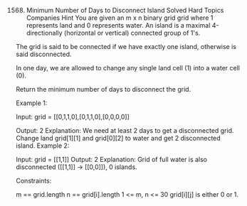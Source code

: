 1568. Minimum Number of Days to Disconnect Island
Solved
Hard
Topics
Companies
Hint
You are given an m x n binary grid grid where 1 represents land and 0 represents water. An island is a maximal 4-directionally (horizontal or vertical) connected group of 1's.

The grid is said to be connected if we have exactly one island, otherwise is said disconnected.

In one day, we are allowed to change any single land cell (1) into a water cell (0).

Return the minimum number of days to disconnect the grid.

 

Example 1:


Input: grid = [[0,1,1,0],[0,1,1,0],[0,0,0,0]]

Output: 2
Explanation: We need at least 2 days to get a disconnected grid.
Change land grid[1][1] and grid[0][2] to water and get 2 disconnected island.
Example 2:


Input: grid = [[1,1]]
Output: 2
Explanation: Grid of full water is also disconnected ([[1,1]] -> [[0,0]]), 0 islands.
 

Constraints:

m == grid.length
n == grid[i].length
1 <= m, n <= 30
grid[i][j] is either 0 or 1.